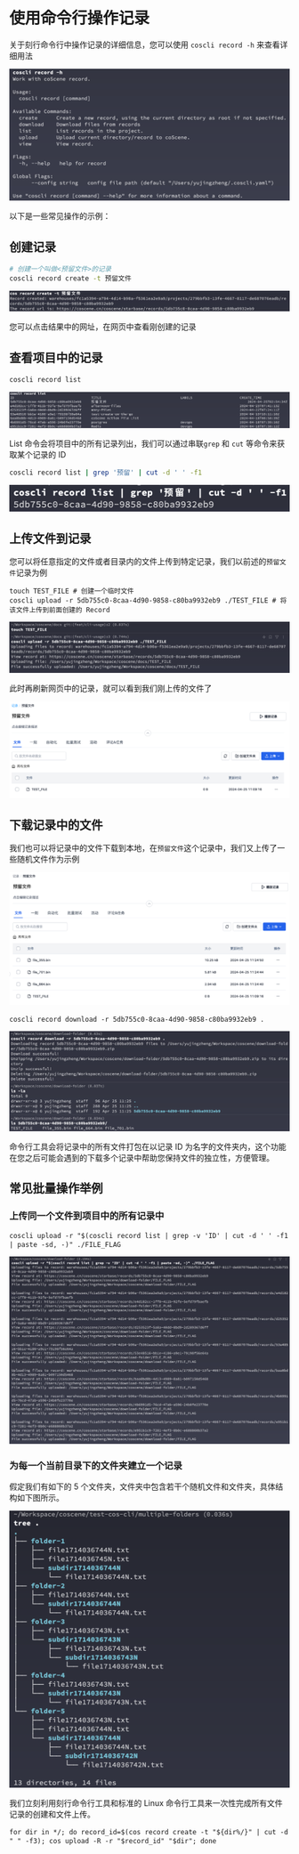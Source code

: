 # 使用命令行操作记录

关于刻行命令行中操作记录的详细信息，您可以使用 `coscli record -h` 来查看详细用法

![cli-record-help](./img/cli-record-help.png)

以下是一些常见操作的示例：

## 创建记录

```bash
# 创建一个叫做<预留文件>的记录
coscli record create -t 预留文件
```

![coscli create record command result](./img/coscli-record-create.png)

您可以点击结果中的网址，在网页中查看刚创建的记录

## 查看项目中的记录

```bash
coscli record list
```

![coscli-record-list](./img/coscli-record-list.png)

List 命令会将项目中的所有记录列出，我们可以通过串联`grep` 和 `cut` 等命令来获取某个记录的 ID

```bash
coscli record list | grep '预留' | cut -d ' ' -f1
```

![coscli-record-get-id](./img/coscli-record-get-id.png)

## 上传文件到记录

您可以将任意指定的文件或者目录内的文件上传到特定记录，我们以前述的`预留文件`记录为例

```
touch TEST_FILE # 创建一个临时文件
coscli upload -r 5db755c0-8caa-4d90-9858-c80ba9932eb9 ./TEST_FILE # 将该文件上传到前面创建的 Record
```

![coscli-upload-file-to-record](./img/coscli-upload-file-to-record.png)

此时再刷新网页中的记录，就可以看到我们刚上传的文件了

![view-just-uploaded-file](./img/view-just-uploaded-file.png)

## 下载记录中的文件

我们也可以将记录中的文件下载到本地，在`预留文件`这个记录中，我们又上传了一些随机文件作为示例

![coscli-record-download-prepare-files](./img/coscli-record-download-prepare-files.png)

```
coscli record download -r 5db755c0-8caa-4d90-9858-c80ba9932eb9 .
```

![coscli-record-download-to-local](./img/coscli-record-download-to-local.png)

命令行工具会将记录中的所有文件打包在以记录 ID 为名字的文件夹内，这个功能在您之后可能会遇到的下载多个记录中帮助您保持文件的独立性，方便管理。

## 常见批量操作举例

### 上传同一个文件到项目中的所有记录中

```
coscli upload -r "$(coscli record list | grep -v 'ID' | cut -d ' ' -f1 | paste -sd, -)" ./FILE_FLAG
```

![coscli-upload-file-to-all-records](./img/coscli-upload-file-to-all-records.png)

### 为每一个当前目录下的文件夹建立一个记录

假定我们有如下的 5 个文件夹，文件夹中包含若干个随机文件和文件夹，具体结构如下图所示。

![list-folders-tree-view](./img/list-folders-tree-view.png)

我们立刻利用刻行命令行工具和标准的 Linux 命令行工具来一次性完成所有文件记录的创建和文件上传。

```
for dir in */; do record_id=$(cos record create -t "${dir%/}" | cut -d " " -f3); cos upload -R -r "$record_id" "$dir"; done
```
